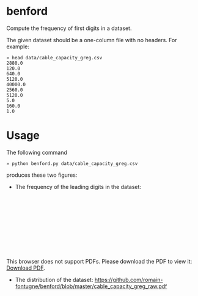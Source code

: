 # benford

Compute the frequency of first digits in a dataset.

The given dataset should be a one-column file with no headers. For example:
```
» head data/cable_capacity_greg.csv
2880.0
120.0
640.0
5120.0
40000.0
2560.0
5120.0
5.0
160.0
1.0
```

# Usage
The following command

```
» python benford.py data/cable_capacity_greg.csv
```
produces these two figures:
- The frequency of the leading digits in the dataset:

<object data="https://github.com/romain-fontugne/benford/blob/master/cable_capacity_greg.pdf" type="application/pdf" width="700px" height="700px">
    <embed src="https://github.com/romain-fontugne/benford/blob/master/cable_capacity_greg.pdf">
        <p>This browser does not support PDFs. Please download the PDF to view it: <a href="https://github.com/romain-fontugne/benford/blob/master/cable_capacity_greg.pdf">Download PDF</a>.</p>
    </embed>
</object>


- The distribution of the dataset: https://github.com/romain-fontugne/benford/blob/master/cable_capacity_greg_raw.pdf
